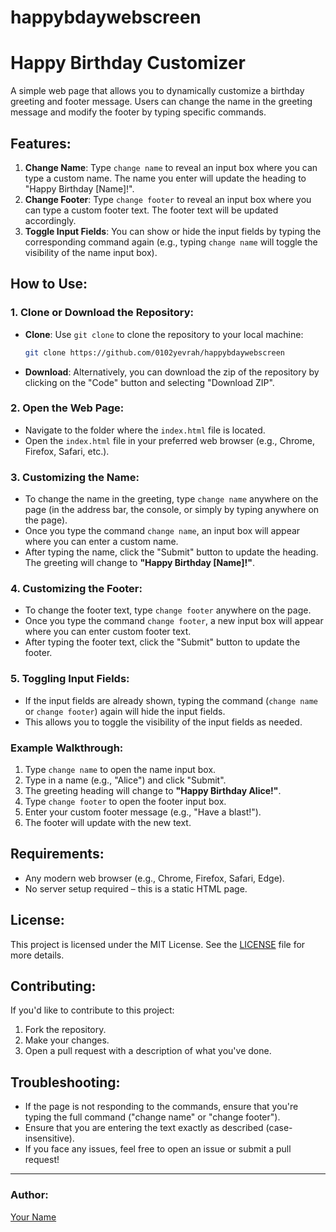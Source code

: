# happybdaywebscreen
# Happy Birthday Customizer

A simple web page that allows you to dynamically customize a birthday greeting and footer message. Users can change the name in the greeting message and modify the footer by typing specific commands.

## Features:
1. **Change Name**: Type `change name` to reveal an input box where you can type a custom name. The name you enter will update the heading to "Happy Birthday [Name]!".
2. **Change Footer**: Type `change footer` to reveal an input box where you can type a custom footer text. The footer text will be updated accordingly.
3. **Toggle Input Fields**: You can show or hide the input fields by typing the corresponding command again (e.g., typing `change name` will toggle the visibility of the name input box).

## How to Use:

### 1. Clone or Download the Repository:
   - **Clone**: Use `git clone` to clone the repository to your local machine:
     ```bash
     git clone https://github.com/0102yevrah/happybdaywebscreen
     ```
   - **Download**: Alternatively, you can download the zip of the repository by clicking on the "Code" button and selecting "Download ZIP".

### 2. Open the Web Page:
   - Navigate to the folder where the `index.html` file is located.
   - Open the `index.html` file in your preferred web browser (e.g., Chrome, Firefox, Safari, etc.).

### 3. Customizing the Name:
   - To change the name in the greeting, type `change name` anywhere on the page (in the address bar, the console, or simply by typing anywhere on the page).
   - Once you type the command `change name`, an input box will appear where you can enter a custom name.
   - After typing the name, click the "Submit" button to update the heading. The greeting will change to **"Happy Birthday [Name]!"**.

### 4. Customizing the Footer:
   - To change the footer text, type `change footer` anywhere on the page.
   - Once you type the command `change footer`, a new input box will appear where you can enter custom footer text.
   - After typing the footer text, click the "Submit" button to update the footer.

### 5. Toggling Input Fields:
   - If the input fields are already shown, typing the command (`change name` or `change footer`) again will hide the input fields.
   - This allows you to toggle the visibility of the input fields as needed.

### Example Walkthrough:
1. Type `change name` to open the name input box.
2. Type in a name (e.g., "Alice") and click "Submit".
3. The greeting heading will change to **"Happy Birthday Alice!"**.
4. Type `change footer` to open the footer input box.
5. Enter your custom footer message (e.g., "Have a blast!").
6. The footer will update with the new text.

## Requirements:

- Any modern web browser (e.g., Chrome, Firefox, Safari, Edge).
- No server setup required – this is a static HTML page.

## License:

This project is licensed under the MIT License. See the [LICENSE](LICENSE) file for more details.

## Contributing:

If you'd like to contribute to this project:
1. Fork the repository.
2. Make your changes.
3. Open a pull request with a description of what you've done.

## Troubleshooting:
- If the page is not responding to the commands, ensure that you're typing the full command ("change name" or "change footer").
- Ensure that you are entering the text exactly as described (case-insensitive).
- If you face any issues, feel free to open an issue or submit a pull request!

---

### Author:
[Your Name](https://github.com/yourusername)
